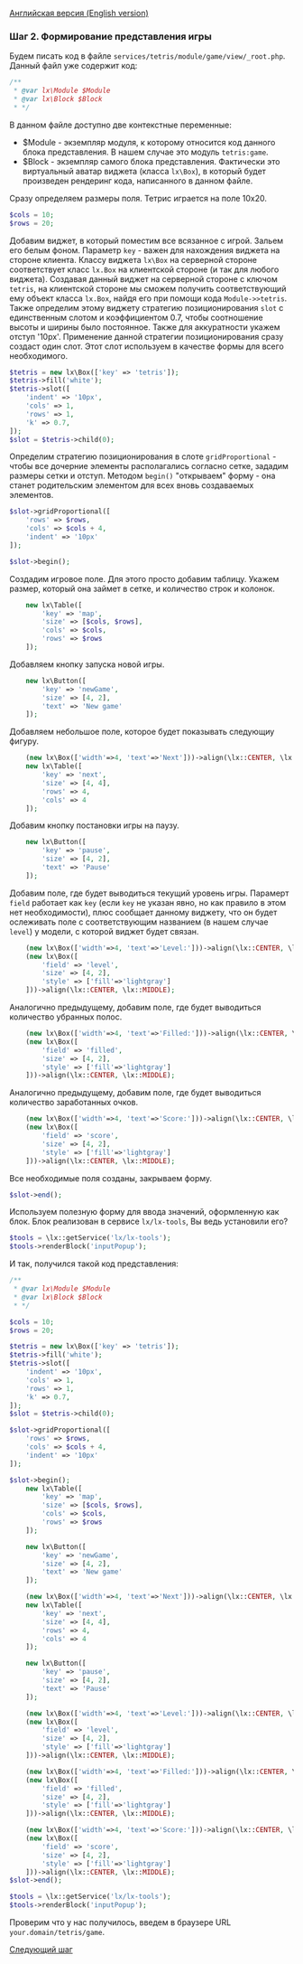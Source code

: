[Английская версия (English version)](https://github.com/epicoon/lx-doc-articles/blob/master/en/app-dev/expl1/2_game_view.md)

### Шаг 2. Формирование представления игры

Будем писать код в файле `services/tetris/module/game/view/_root.php`. Данный файл уже содержит код:
```php
/**
 * @var lx\Module $Module
 * @var lx\Block $Block
 * */

```
В данном файле доступно две контекстные переменные:
* $Module - экземпляр модуля, к которому относится код данного блока представления. В нашем случае это модуль `tetris:game`.
* $Block - экземпляр самого блока представления. Фактически это виртуальный аватар виджета (класса `lx\Box`), в который будет произведен рендеринг кода, написанного в данном файле.

Сразу определяем размеры поля. Тетрис играется на поле 10x20.
```php
$cols = 10;
$rows = 20;
```

Добавим виджет, в который поместим все всязанное с игрой. Зальем его белым фоном. Параметр `key` - важен для нахождения виджета на стороне клиента. Классу виджета `lx\Box` на серверной стороне соответствует класс `lx.Box` на клиентской стороне (и так для любого виджета). Создавая данный виджет на серверной стороне с ключом `tetris`, на клиентской стороне мы сможем получить соответствующий ему объект класса `lx.Box`, найдя его при помощи кода `Module->>tetris`. Также определим этому виджету стратегию позиционирования `slot` с единственным слотом и коэффициентом 0.7, чтобы соотношение высоты и ширины было постоянное. Также для аккуратности укажем отступ '10px'. Применение данной стратегии позиционирования сразу создаст один слот. Этот слот используем в качестве формы для всего необходимого. 

```php
$tetris = new lx\Box(['key' => 'tetris']);
$tetris->fill('white');
$tetris->slot([
	'indent' => '10px',
	'cols' => 1,
	'rows' => 1,
	'k' => 0.7,
]);
$slot = $tetris->child(0);
```

Определим стратегию позиционирования в слоте `gridProportional` - чтобы все дочерние элементы располагались согласно сетке, зададим размеры сетки и отступ. Методом `begin()` "открываем" форму - она станет родительским элементом для всех вновь создаваемых элементов.
```php
$slot->gridProportional([
	'rows' => $rows,
	'cols' => $cols + 4,
	'indent' => '10px'
]);

$slot->begin();
```

Создадим игровое поле. Для этого просто добавим таблицу. Укажем размер, который она займет в сетке, и количество строк и колонок.
```php
	new lx\Table([
		'key' => 'map',
		'size' => [$cols, $rows],
		'cols' => $cols,
		'rows' => $rows
	]);
```

Добавляем кнопку запуска новой игры.
```php
	new lx\Button([
		'key' => 'newGame',
		'size' => [4, 2],
		'text' => 'New game'
	]);
```

Добавляем небольшое поле, которое будет показывать следующиу фигуру.
```php
	(new lx\Box(['width'=>4, 'text'=>'Next']))->align(\lx::CENTER, \lx::MIDDLE);
	new lx\Table([
		'key' => 'next',
		'size' => [4, 4],
		'rows' => 4,
		'cols' => 4
	]);
```

Добавим кнопку постановки игры на паузу.
```php
	new lx\Button([
		'key' => 'pause',
		'size' => [4, 2],
		'text' => 'Pause'
	]);
```

Добавим поле, где будет выводиться текущий уровень игры. Парамерт `field` работает как `key` (если `key` не указан явно, но как правило в этом нет необходимости), плюс сообщает данному виджету, что он будет ослеживать поле с соответствующим названием (в нашем случае `level`) у модели, с которой виджет будет связан.
```php
	(new lx\Box(['width'=>4, 'text'=>'Level:']))->align(\lx::CENTER, \lx::MIDDLE);
	(new lx\Box([
		'field' => 'level',
		'size' => [4, 2],
		'style' => ['fill'=>'lightgray']
	]))->align(\lx::CENTER, \lx::MIDDLE);
```

Аналогично предыдущему, добавим поле, где будет выводиться количество убранных полос.
```php
	(new lx\Box(['width'=>4, 'text'=>'Filled:']))->align(\lx::CENTER, \lx::MIDDLE);
	(new lx\Box([
		'field' => 'filled',
		'size' => [4, 2],
		'style' => ['fill'=>'lightgray']
	]))->align(\lx::CENTER, \lx::MIDDLE);
```

Аналогично предыдущему, добавим поле, где будет выводиться количество заработанных очков.
```php
	(new lx\Box(['width'=>4, 'text'=>'Score:']))->align(\lx::CENTER, \lx::MIDDLE);
	(new lx\Box([
		'field' => 'score',
		'size' => [4, 2],
		'style' => ['fill'=>'lightgray']
	]))->align(\lx::CENTER, \lx::MIDDLE);
```

Все необходимые поля созданы, закрываем форму.
```php
$slot->end();
```

Используем полезную форму для ввода значений, оформленную как блок. Блок реализован в сервисе `lx/lx-tools`, Вы ведь установили его?
```php
$tools = \lx::getService('lx/lx-tools');
$tools->renderBlock('inputPopup');
```

И так, получился такой код представления:
```php
/**
 * @var lx\Module $Module
 * @var lx\Block $Block
 * */

$cols = 10;
$rows = 20;

$tetris = new lx\Box(['key' => 'tetris']);
$tetris->fill('white');
$tetris->slot([
	'indent' => '10px',
	'cols' => 1,
	'rows' => 1,
	'k' => 0.7,
]);
$slot = $tetris->child(0);

$slot->gridProportional([
	'rows' => $rows,
	'cols' => $cols + 4,
	'indent' => '10px'
]);

$slot->begin();
	new lx\Table([
		'key' => 'map',
		'size' => [$cols, $rows],
		'cols' => $cols,
		'rows' => $rows
	]);

	new lx\Button([
		'key' => 'newGame',
		'size' => [4, 2],
		'text' => 'New game'
	]);

	(new lx\Box(['width'=>4, 'text'=>'Next']))->align(\lx::CENTER, \lx::MIDDLE);
	new lx\Table([
		'key' => 'next',
		'size' => [4, 4],
		'rows' => 4,
		'cols' => 4
	]);

	new lx\Button([
		'key' => 'pause',
		'size' => [4, 2],
		'text' => 'Pause'
	]);

	(new lx\Box(['width'=>4, 'text'=>'Level:']))->align(\lx::CENTER, \lx::MIDDLE);
	(new lx\Box([
		'field' => 'level',
		'size' => [4, 2],
		'style' => ['fill'=>'lightgray']
	]))->align(\lx::CENTER, \lx::MIDDLE);

	(new lx\Box(['width'=>4, 'text'=>'Filled:']))->align(\lx::CENTER, \lx::MIDDLE);
	(new lx\Box([
		'field' => 'filled',
		'size' => [4, 2],
		'style' => ['fill'=>'lightgray']
	]))->align(\lx::CENTER, \lx::MIDDLE);

	(new lx\Box(['width'=>4, 'text'=>'Score:']))->align(\lx::CENTER, \lx::MIDDLE);
	(new lx\Box([
		'field' => 'score',
		'size' => [4, 2],
		'style' => ['fill'=>'lightgray']
	]))->align(\lx::CENTER, \lx::MIDDLE);
$slot->end();

$tools = \lx::getService('lx/lx-tools');
$tools->renderBlock('inputPopup');

```
Проверим что у нас получилось, введем в браузере URL `your.domain/tetris/game`.

[Следующий шаг](https://github.com/epicoon/lx-doc-articles/blob/master/ru/app-dev/expl1/3_model.md)
